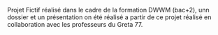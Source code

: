 Projet Fictif réalisé dans le cadre de la formation DWWM (bac+2), unn dossier et un présentation on été réalisé a partir de ce projet réalisé en collaboration avec les professeurs du Greta 77.
